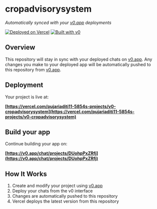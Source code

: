 # cropadvisorysystem

*Automatically synced with your [v0.app](https://v0.app) deployments*

[![Deployed on Vercel](https://img.shields.io/badge/Deployed%20on-Vercel-black?style=for-the-badge&logo=vercel)](https://vercel.com/pujariaditi11-5854s-projects/v0-cropadvisorysystem)
[![Built with v0](https://img.shields.io/badge/Built%20with-v0.app-black?style=for-the-badge)](https://v0.app/chat/projects/DUohpPxZRfj)

## Overview

This repository will stay in sync with your deployed chats on [v0.app](https://v0.app).
Any changes you make to your deployed app will be automatically pushed to this repository from [v0.app](https://v0.app).

## Deployment

Your project is live at:

**[https://vercel.com/pujariaditi11-5854s-projects/v0-cropadvisorysystem](https://vercel.com/pujariaditi11-5854s-projects/v0-cropadvisorysystem)**

## Build your app

Continue building your app on:

**[https://v0.app/chat/projects/DUohpPxZRfj](https://v0.app/chat/projects/DUohpPxZRfj)**

## How It Works

1. Create and modify your project using [v0.app](https://v0.app)
2. Deploy your chats from the v0 interface
3. Changes are automatically pushed to this repository
4. Vercel deploys the latest version from this repository
